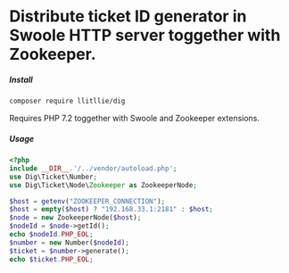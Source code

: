 # Distribute ticket ID generator in Swoole HTTP server toggether with Zookeeper.

##### Install
```sh
composer require llitllie/dig
```
Requires PHP 7.2 toggether with Swoole and Zookeeper extensions.
##### Usage
```php
<?php
include __DIR__.'/../vendor/autoload.php';
use Dig\Ticket\Number;
use Dig\Ticket\Node\Zookeeper as ZookeeperNode;

$host = getenv("ZOOKEEPER_CONNECTION");
$host = empty($host) ? "192.168.33.1:2181" : $host;
$node = new ZookeeperNode($host);
$nodeId = $node->getId();
echo $nodeId.PHP_EOL;
$number = new Number($nodeId);
$ticket = $number->generate();
echo $ticket.PHP_EOL;
```
